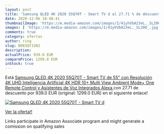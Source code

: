 ```yaml
---
layout: post
title: 'Samsung QLED 4K 2020 55Q70T - Smart TV d al 27.71 % de descuento'
date: 2020-12-06 18:48:41
thumbnailImage: 'https://m.media-amazon.com/images/I/41yhVbA23eL._SL200_.jpg'
images: [ 'https://m.media-amazon.com/images/I/41yhVbA23eL._SL200_.jpg' ]
comments: true
category: ofertas
author: ring
slug: B083QY1SN2
description:
actualPrice: 939.0 EUR
comparePrice: 1299.0 EUR
inStock: true
---
```


Está [Samsung QLED 4K 2020 55Q70T - Smart TV de 55" con Resolución 4K UHD  Inteligencia Artificial 4K  HDR 10+  Multi View  Ambient Mode+  One Remote Control y Asistentes de Voz Integrados  Alexa ](https://www.amazon.es/dp/B083QY1SN2/?tag=tolees-21) con 27.71 de descuento por 939.0 EUR (original: 1299.0 EUR) en el siguiente enlace!

[![Samsung QLED 4K 2020 55Q70T - Smart TV d](https://m.media-amazon.com/images/I/41yhVbA23eL._SL200_.jpg)](https://www.amazon.es/dp/B083QY1SN2/?tag=tolees-21)

[Ver la oferta!!](https://www.amazon.es/dp/B083QY1SN2/?tag=tolees-21)

Links participate in Amazon Associate program and might generate a comission on qualifying sales


